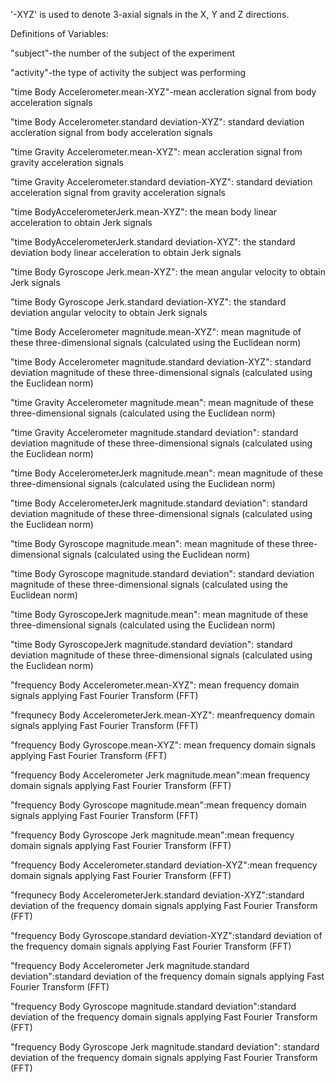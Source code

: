  '-XYZ' is used to denote 3-axial signals in the X, Y and Z directions.

Definitions of Variables:

"subject"-the number of the subject of the experiment

"activity"-the type of activity the subject was performing 

"time Body Accelerometer.mean-XYZ"-mean accleration signal from body acceleration signals

"time Body Accelerometer.standard deviation-XYZ": standard deviation accleration signal from body acceleration signals

"time Gravity Accelerometer.mean-XYZ": mean accleration signal from gravity acceleration signals

"time Gravity Accelerometer.standard deviation-XYZ": standard deviation acceleration signal from gravity acceleration signals

"time BodyAccelerometerJerk.mean-XYZ": the mean body linear acceleration to obtain Jerk signals

"time BodyAccelerometerJerk.standard deviation-XYZ": the standard deviation body linear acceleration to obtain Jerk signals

"time Body Gyroscope Jerk.mean-XYZ": the mean angular velocity to obtain Jerk signals

"time Body Gyroscope Jerk.standard deviation-XYZ": the standard deviation angular velocity to obtain Jerk signals

"time Body Accelerometer magnitude.mean-XYZ": mean magnitude of these three-dimensional signals (calculated using the Euclidean norm)

"time Body Accelerometer magnitude.standard deviation-XYZ": standard deviation magnitude of these three-dimensional signals (calculated using the Euclidean norm)

"time Gravity Accelerometer magnitude.mean": mean magnitude of these three-dimensional signals (calculated using the Euclidean norm)

"time Gravity Accelerometer magnitude.standard deviation": standard deviation magnitude of these three-dimensional signals (calculated using the Euclidean norm)

"time Body AccelerometerJerk magnitude.mean": mean magnitude of these three-dimensional signals (calculated using the Euclidean norm)

"time Body AccelerometerJerk magnitude.standard deviation": standard deviation magnitude of these three-dimensional signals (calculated using the Euclidean norm)

"time Body Gyroscope magnitude.mean": mean magnitude of these three-dimensional signals (calculated using the Euclidean norm)

"time Body Gyroscope magnitude.standard deviation": standard deviation magnitude of these three-dimensional signals (calculated using the Euclidean norm)

"time Body GyroscopeJerk magnitude.mean": mean magnitude of these three-dimensional signals (calculated using the Euclidean norm)

"time Body GyroscopeJerk magnitude.standard deviation": standard deviation  magnitude of these three-dimensional signals (calculated using the Euclidean norm)

"frequency Body Accelerometer.mean-XYZ": mean frequency domain signals applying Fast Fourier Transform (FFT)

"frequnecy Body AccelerometerJerk.mean-XYZ": meanfrequency domain signals applying Fast Fourier Transform (FFT)

"frequency Body Gyroscope.mean-XYZ": mean frequency domain signals applying Fast Fourier Transform (FFT)

"frequency Body Accelerometer Jerk magnitude.mean":mean frequency domain signals applying Fast Fourier Transform (FFT)

"frequency Body Gyroscope magnitude.mean":mean frequency domain signals applying Fast Fourier Transform (FFT)

"frequency Body Gyroscope Jerk magnitude.mean":mean frequency domain signals applying Fast Fourier Transform (FFT) 

"frequency Body Accelerometer.standard deviation-XYZ":mean frequency domain signals applying Fast Fourier Transform (FFT)

"frequnecy Body AccelerometerJerk.standard deviation-XYZ":standard deviation of the frequency domain signals applying Fast Fourier Transform (FFT)

"frequency Body Gyroscope.standard deviation-XYZ":standard deviation of the frequency domain signals applying Fast Fourier Transform (FFT)

"frequency Body Accelerometer Jerk magnitude.standard deviation":standard deviation of the frequency domain signals applying Fast Fourier Transform (FFT)

"frequency Body Gyroscope magnitude.standard deviation":standard deviation of the frequency domain signals applying Fast Fourier Transform (FFT)

"frequency Body Gyroscope Jerk magnitude.standard deviation": standard deviation of the frequency domain signals applying Fast Fourier Transform (FFT) 
